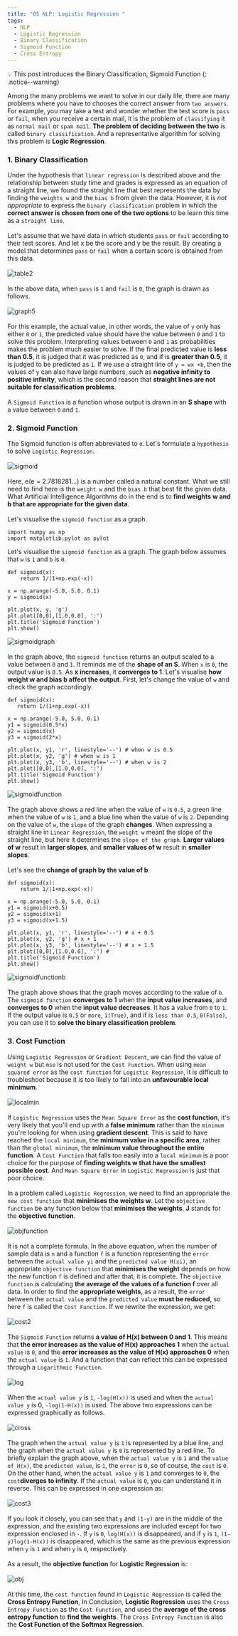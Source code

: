 ```yaml
---
title: "05 NLP: Logistic Regression "
tags:
  - NLP
  - Logistic Regression
  - Binary Classification
  - Sigmoid Function
  - Cross Entropy
---
```

💡 This post introduces the Binary Classification, Sigmoid Function
{: .notice--warning}

Among the many problems we want to solve in our daily life, there are many problems where you have to chooses the correct answer from `two answers`. For example, you may take a test and wonder whether the test score is `pass` or `fail`, when you receive a certain mail, it is the problem of `classifying` it as `normal mail` or `spam mail`. **The problem of deciding between the two** is called `binary classification`. And a representative algorithm for solving this problem is **Logic Regression**.

### 1. Binary Classification
Under the hypothesis that `linear regression` is described above and the relationship between study time and grades is expressed as an equation of a straight line, we found the straight line that best represents the data by finding the `weights w` and the `bias b` from given the data. However, it is *not appropriate* to express the `binary classification` problem in which the **correct answer is chosen from one of the two options** to be learn this time as a `straight line`.
<br>
<br>
Let's assume that we have data in which students `pass` or `fail` according to their test scores. And let x be the score and y be the result. By creating a model that determines `pass` or `fail` when a certain score is obtained from this data.
<br>
<br>
 ![table2](https://user-images.githubusercontent.com/40441643/208659315-592d354b-90bc-4420-9f13-86ec2f502955.PNG)
<br>
<br>
In the above data, when `pass` is `1` and `fail` is `0`, the graph is drawn as follows.
<br>
<br>
![graph5](https://user-images.githubusercontent.com/40441643/208660331-5a7121ca-d98b-4825-a571-e2fa7e4ad6d9.PNG)
<br>
<br>
For this example, the actual value, in other words, the value of `y` only has either `0` or `1`, the predicted value should have the value between `0` and `1` to solve this problem. Interpreting values between `0` and `1` as probabilities makes the problem much easier to solve. If the final predicted value is **less than 0.5**, it is judged that it was predicted as `0`, and if is **greater than 0.5**, it is judged to be predicted as `1`. If we use a straight line of `y = wx +b`, then the values of `y` can also have large numbers, such as **negative infinity to positive infinity**, which is the second reason that **straight lines are not suitable for classification problems**.
<br>
<br>
A `Sigmoid Function` is a function whose output is drawn in an **S shape** with a value between `0` and `1`.
### 2. Sigmoid Function
The Sigmoid function is often abbreviated to `σ`. Let's formulate a `hypothesis` to solve `Logistic Regression`.
<br>
<br>
![sigmoid](https://user-images.githubusercontent.com/40441643/208821182-50244e8a-0f9c-41f7-b72a-74983112877c.PNG)
<br>
<br>
Here, e(e = 2.7818281...) is a number called a natural constant. What we still need to find here is the `weight w` and the `bias b` that best fit the given data. What Artificial Intelligence Algorithms do in the end is to **find weights w and b that are appropriate for the given data**.
<br>
<br>
Let's visualise the `sigmoid function` as a graph.
```
import numpy as np
import matplotlib.pylot as pylot
```

Let's visualise the `sigmoid function` as a graph. The graph below assumes that `w` is `1` and `b` is `0`.
```
def sigmoid(x):
    return 1/(1+np.exp(-x))

x = np.arange(-5.0, 5.0, 0.1)
y = sigmoid(x)

plt.plot(x, y, 'g')
plt.plot([0,0],[1.0,0.0], ':')
plt.title('Sigmoid Function')
plt.show()
```

![sigmoidgraph](https://user-images.githubusercontent.com/40441643/208823218-b65537a6-f82e-4c64-99da-64bce5c76bfa.PNG)
<br>
<br>
In the graph above, the `sigmoid function` returns an output scaled to a value between `0` and `1`. It reminds me of the **shape of an S**. When `x` is `0`, the output value is `0.5`. As **x increases**, it **converges to 1**. Let's visualise **how weight w and bias b affect the output**. First, let's change the value of `w` and check the graph accordingly.
 ```
 def sigmoid(x):
    return 1/(1+np.exp(-x))

x = np.arange(-5.0, 5.0, 0.1)
y1 = sigmoid(0.5*x)
y2 = sigmoid(x)
y3 = sigmoid(2*x)

plt.plot(x, y1, 'r', linestyle='--') # when w is 0.5
plt.plot(x, y2, 'g') # when w is 1
plt.plot(x, y3, 'b', linestyle='--') # when w is 2
plt.plot([0,0],[1.0,0.0], ':')
plt.title('Sigmoid Function')
plt.show()
```

![sigmoidfunction](https://user-images.githubusercontent.com/40441643/208824898-37cef50b-717a-4ea4-bf06-b8cdebb7fec4.PNG)
<br>
<br>
The graph above shows a red line when the value of `w` is `0.5`, a green line when the value of `w` is `1`, and a blue line when the value of `w` is `2`. Depending on the value of `w`, the `slope` of the graph **changes**. When expressing a straight line in `Linear Regression`, the `weight w` meant the slope of the straight line, but here it determines the `slope of the graph`. **Larger values of w** result in **larger slopes**, and **smaller values of w** result in **smaller slopes**.
<br>
<br>
Let's see the **change of graph by the value of b**.
```
def sigmoid(x):
    return 1/(1+np.exp(-x))

x = np.arange(-5.0, 5.0, 0.1)
y1 = sigmoid(x+0.5)
y2 = sigmoid(x+1)
y3 = sigmoid(x+1.5)

plt.plot(x, y1, 'r', linestyle='--') # x + 0.5
plt.plot(x, y2, 'g') # x + 1
plt.plot(x, y3, 'b', linestyle='--') # x + 1.5
plt.plot([0,0],[1.0,0.0], ':') #
plt.title('Sigmoid Function')
plt.show()
```

![sigmoidfunctionb](https://user-images.githubusercontent.com/40441643/208826410-ef47b94e-0fdb-485b-a5ea-76f994dd7de3.PNG)
<br>
<br>
The graph above shows that the graph moves according to the value of `b`. The `sigmoid function` **converges to 1** when the **input value increases**, and **converges to 0** when the **input value decreases**. It has a value from `0` to `1`. If the output value is `0.5` or `more`, `1(True)`, and if is `less than 0.5`, `0(False)`, you can use it to **solve the binary classification problem**.
### 3. Cost Function
Using `Logistic Regression` or `Gradient Descent`, we can find the value of `weight w` but `mse` is not used for the `Cost Function`. When using `mean squared error` as the `cost function` for `Logistic Regression`, it is difficult to troubleshoot because it is too likely to fall into an **unfavourable local minimum**.
<br>
<br>
![localmin](https://user-images.githubusercontent.com/40441643/208829286-3b96dc97-c80d-4e21-b792-45d7f285ecdb.png)
<br>
<br>
If `Logistic Regression` uses the `Mean Square Error` as the **cost function**, it's very likely that you'll end up with a **false minimum** rather than the `minimum` you're looking for when using **gradient descent**. This is said to have reached the `local minimum`, the **minimum value in a specific area**, rather than the `global minimum`, the **minimum value throughout the entire function**. A `Cost Function` that falls too easily into a `local minimum` is a poor choice for the purpose of **finding weights w that have the smallest possible cost**. And `Mean Square Error` in `Logistic Regression` is just that poor choice.
<br>
<br>
In a problem called `Logistic Regression`, we need to find an appropriate the `new cost function` that **minimises the weights w**. Let the `objective function` be any function below that **minimises the weights**. **J** stands for the **objective function**.
<br>
<br>
![objfunction](https://user-images.githubusercontent.com/40441643/208831292-fd1dd494-a390-4d1e-b7f2-8c3eb39973a2.PNG)
<br>
<br>
It is not a complete formula. In the above equation, when the number of sample data is `n` and a function `f` is a function representing the `error` between the `actual value yi` and the `predicted value H(xi)`, an appropriate `objective function` that **minimises the weight** depends on how the new function `f` is defined and after that, it is complete. The `objective function` is calculating **the average of the values of a function f** over all data. In order to find the **appropriate weights**, as a result, the `error` between the `actual value` and the `predicted value` **must be reduced**, so here `f` is called the `Cost Function`. If we rewrite the expression, we get:
<br>
<br>
![cost2](https://user-images.githubusercontent.com/40441643/209077688-2d7298fe-8229-4b66-8097-107db81bc4fd.PNG)
<br>
<br>
The `Sigmoid Function` returns **a value of H(x) between 0 and 1**. This means that **the error increases as the value of H(x) approaches 1** when the `actual value` is `0`, and the **error increases as the value of H(x) approaches 0** when the `actual value` is `1`. And a function that can reflect this can be expressed through a `Logarithmic Function`.
<br>
<br>
![log](https://user-images.githubusercontent.com/40441643/209078858-b334761c-0f41-4b7f-b7a9-c1f4373b3e1a.PNG)
<br>
<br>
When the `actual value y` is `1`, `-log(H(x))` is used and when the `actual value y` is 0, `-log(1-H(x))` is used. The above two expressions can be expressed graphically as follows.
<br>
<br>
![cross](https://user-images.githubusercontent.com/40441643/209080072-a5f3492c-c5fe-486f-ae2c-fa27e540db2a.PNG)
<br>
<br>
The graph when the `actual value y` is `1` is represented by a blue line, and the graph when the `actual value y` is `0` is represented by a red line. To briefly explain the graph above, when the `actual value y` is `1` and the `value of H(x)`, the `predicted value`, is `1`, the `error` is `0`, so of course, the `cost` is `0`.
On the other hand, when the `actual value y` is `1` and converges to `0`, the `cost`**diverges to infinity**. If the `actual value` is `0`, you can understand it in reverse. This can be expressed in one expression as:
<br>
<br>
![cost3](https://user-images.githubusercontent.com/40441643/209081503-34939c2c-2032-46f3-886c-c80aea695565.PNG)
<br>
<br>
If you look it closely, you can see that `y` and `(1-y)` are in the middle of the expression, and the existing two expressions are included except for two expression enclosed in `-`. If `y` is `0`, `log(H(x))` is disappeared, and if `y` is `1`, `(1-y)log(1-H(x))` is disappeared, which is the same as the previous expression when `y` is `1` and when `y` is `0`, respectively.
<br>
<br>
As a result, the **objective function** for **Logistic Regression** is:
<br>
<br>
![obj](https://user-images.githubusercontent.com/40441643/209083310-2c117a70-6aab-403f-9fc9-fae62fbd0c90.PNG)
<br>
<br>
At this time, the `cost function` found in `Logistic Regression` is called the **Cross Entropy Function**, In Conclusion, **Logistic Regression** uses the `Cross Entropy Function` as the `Cost Function`, and uses the **average of the cross entropy function** to **find the weights**. The `Cross Entropy Function` is also the **Cost Function of the Softmax Regression**.
